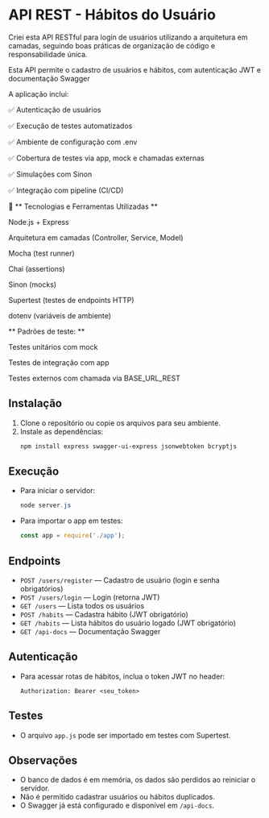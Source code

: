 # API REST - Hábitos do Usuário

Criei esta API RESTful para login de usuários utilizando a arquitetura em camadas, seguindo boas práticas de organização de código e responsabilidade única.

Esta API permite o cadastro de usuários e hábitos, com autenticação JWT e documentação Swagger

A aplicação inclui:

✅ Autenticação de usuários

✅ Execução de testes automatizados

✅ Ambiente de configuração com .env

✅ Cobertura de testes via app, mock e chamadas externas

✅ Simulações com Sinon

✅ Integração com pipeline (CI/CD)

🔧 ** Tecnologias e Ferramentas Utilizadas **

Node.js + Express

Arquitetura em camadas (Controller, Service, Model)

Mocha (test runner)

Chai (assertions)

Sinon (mocks)

Supertest (testes de endpoints HTTP)

dotenv (variáveis de ambiente)

** Padrões de teste: **

Testes unitários com mock

Testes de integração com app

Testes externos com chamada via BASE_URL_REST

## Instalação

1. Clone o repositório ou copie os arquivos para seu ambiente.
2. Instale as dependências:
   ```powershell
   npm install express swagger-ui-express jsonwebtoken bcryptjs
   ```

## Execução

- Para iniciar o servidor:
  ```powershell
  node server.js
  ```
- Para importar o app em testes:
  ```js
  const app = require('./app');
  ```

## Endpoints

- `POST /users/register` — Cadastro de usuário (login e senha obrigatórios)
- `POST /users/login` — Login (retorna JWT)
- `GET /users` — Lista todos os usuários
- `POST /habits` — Cadastra hábito (JWT obrigatório)
- `GET /habits` — Lista hábitos do usuário logado (JWT obrigatório)
- `GET /api-docs` — Documentação Swagger

## Autenticação

- Para acessar rotas de hábitos, inclua o token JWT no header:
  ```
  Authorization: Bearer <seu_token>
  ```

## Testes

- O arquivo `app.js` pode ser importado em testes com Supertest.

## Observações

- O banco de dados é em memória, os dados são perdidos ao reiniciar o servidor.
- Não é permitido cadastrar usuários ou hábitos duplicados.
- O Swagger já está configurado e disponível em `/api-docs`.
